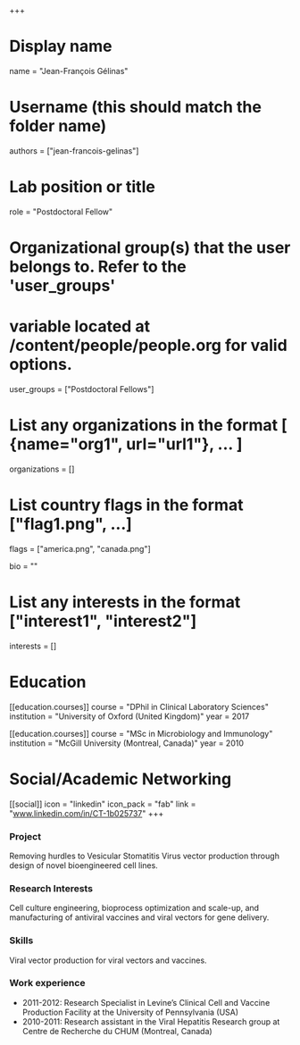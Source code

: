 +++
# Display name
name = "Jean-François Gélinas"

# Username (this should match the folder name)
authors = ["jean-francois-gelinas"]

# Lab position or title
role = "Postdoctoral Fellow"

# Organizational group(s) that the user belongs to. Refer to the 'user_groups'
# variable located at /content/people/people.org for valid options.
user_groups = ["Postdoctoral Fellows"]

# List any organizations in the format [ {name="org1", url="url1"}, ... ]
organizations = []

# List country flags in the format ["flag1.png", ...]
flags = ["america.png", "canada.png"]

bio = ""

# List any interests in the format ["interest1", "interest2"]
interests = []

# Education
[[education.courses]]
  course = "DPhil in Clinical Laboratory Sciences"
  institution = "University of Oxford (United Kingdom)"
  year = 2017

[[education.courses]]
  course = "MSc in Microbiology and Immunology"
  institution = "McGill University (Montreal, Canada)"
  year = 2010

# Social/Academic Networking
[[social]]
  icon = "linkedin"
  icon_pack = "fab"
  link = "www.linkedin.com/in/CT-1b025737"
+++

### Project
Removing hurdles to Vesicular Stomatitis Virus vector production through design
of novel bioengineered cell lines.

### Research Interests
Cell culture engineering, bioprocess optimization and scale-up, and
manufacturing of antiviral vaccines and viral vectors for gene delivery.

### Skills
Viral vector production for viral vectors and vaccines.

### Work experience
- 2011-2012: Research Specialist in Levine’s Clinical Cell and Vaccine
  Production Facility at the University of Pennsylvania (USA)
- 2010-2011: Research assistant in the Viral Hepatitis Research group at Centre
  de Recherche du CHUM (Montreal, Canada)
